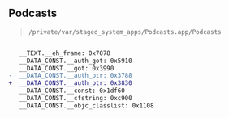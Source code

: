 ## Podcasts

> `/private/var/staged_system_apps/Podcasts.app/Podcasts`

```diff

   __TEXT.__eh_frame: 0x7078
   __DATA_CONST.__auth_got: 0x5910
   __DATA_CONST.__got: 0x3990
-  __DATA_CONST.__auth_ptr: 0x3788
+  __DATA_CONST.__auth_ptr: 0x3830
   __DATA_CONST.__const: 0x1df60
   __DATA_CONST.__cfstring: 0xc900
   __DATA_CONST.__objc_classlist: 0x1108

```
